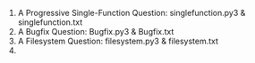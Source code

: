 1. A Progressive Single-Function Question: singlefunction.py3 & singlefunction.txt
2. A Bugfix Question: Bugfix.py3 & Bugfix.txt
3. A Filesystem Question: filesystem.py3 & filesystem.txt
4.
